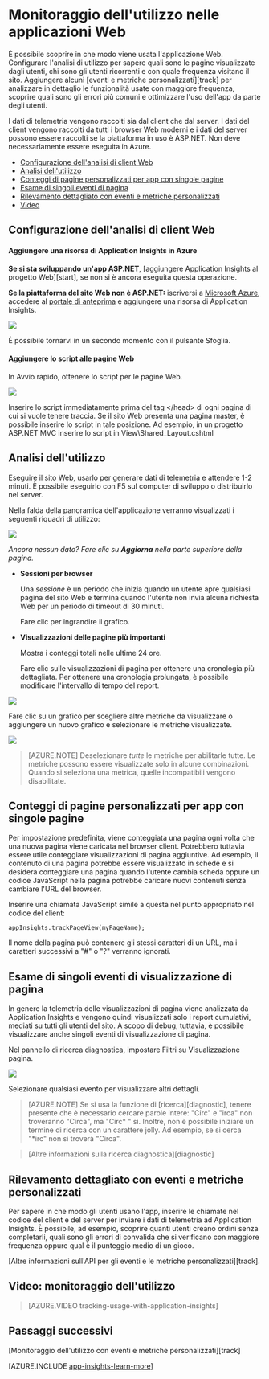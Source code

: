 <properties 
	pageTitle="Monitoraggio dell'utilizzo nelle applicazioni Web" 
	description="Log attività dell'utente." 
	services="application-insights" 
	authors="alancameronwills" 
	manager="kamrani"/>

<tags 
	ms.service="application-insights" 
	ms.workload="tbd" 
	ms.tgt_pltfrm="ibiza" 
	ms.devlang="na" 
	ms.topic="article" 
	ms.date="2015-01-09" 
	ms.author="awills"/>
 
# Monitoraggio dell'utilizzo nelle applicazioni Web

È possibile scoprire in che modo viene usata l'applicazione Web. Configurare l'analisi di utilizzo per sapere quali sono le pagine visualizzate dagli utenti, chi sono gli utenti ricorrenti e con quale frequenza visitano il sito. Aggiungere alcuni [eventi e metriche personalizzati][track] per analizzare in dettaglio le funzionalità usate con maggiore frequenza, scoprire quali sono gli errori più comuni e ottimizzare l'uso dell'app da parte degli utenti.

I dati di telemetria vengono raccolti sia dal client che dal server. I dati del client vengono raccolti da tutti i browser Web moderni e i dati del server possono essere raccolti se la piattaforma in uso è ASP.NET. Non deve necessariamente essere eseguita in Azure. 

* [Configurazione dell'analisi di client Web](#webclient)
* [Analisi dell'utilizzo](#usage)
* [Conteggi di pagine personalizzati per app con singole pagine](#spa)
* [Esame di singoli eventi di pagina](#inspect)
* [Rilevamento dettagliato con eventi e metriche personalizzati](#custom)
* [Video](#video)

## <a name="webclient"></a> Configurazione dell'analisi di client Web

#### Aggiungere una risorsa di Application Insights in Azure

**Se si sta sviluppando un'app ASP.NET**, [aggiungere Application Insights al progetto Web][start], se non si è ancora eseguita questa operazione. 

**Se la piattaforma del sito Web non è ASP.NET:** iscriversi a [Microsoft Azure](http://azure.com), accedere al [portale di anteprima](https://portal.azure.com) e aggiungere una risorsa di Application Insights.

![](./media/appinsights/appinsights-11newApp.png)

È possibile tornarvi in un secondo momento con il pulsante Sfoglia.



#### Aggiungere lo script alle pagine Web

In Avvio rapido, ottenere lo script per le pagine Web.

![](./media/appinsights/appinsights-06webcode.png)

Inserire lo script immediatamente prima del tag &lt;/head&gt; di ogni pagina di cui si vuole tenere traccia. Se il sito Web presenta una pagina master, è possibile inserire lo script in tale posizione. Ad esempio, in un progetto ASP.NET MVC inserire lo script in View\Shared_Layout.cshtml

## <a name="usage"></a>Analisi dell'utilizzo

Eseguire il sito Web, usarlo per generare dati di telemetria e attendere 1-2 minuti. È possibile eseguirlo con F5 sul computer di sviluppo o distribuirlo nel server.

Nella falda della panoramica dell'applicazione verranno visualizzati i seguenti riquadri di utilizzo:

![](./media/appinsights/appinsights-47usage.png)

*Ancora nessun dato? Fare clic su **Aggiorna** nella parte superiore della pagina.*

* **Sessioni per browser**

    Una *sessione* è un periodo che inizia quando un utente apre qualsiasi pagina del sito Web e termina quando l'utente non invia alcuna richiesta Web per un periodo di timeout di 30 minuti. 

    Fare clic per ingrandire il grafico.

* **Visualizzazioni delle pagine più importanti**

    Mostra i conteggi totali nelle ultime 24 ore.

    Fare clic sulle visualizzazioni di pagina per ottenere una cronologia più dettagliata. Per ottenere una cronologia prolungata, è possibile modificare l'intervallo di tempo del report.

![](./media/appinsights/appinsights-49usage.png)


Fare clic su un grafico per scegliere altre metriche da visualizzare o aggiungere un nuovo grafico e selezionare le metriche visualizzate.

![](./media/appinsights/appinsights-63usermetrics.png)

> [AZURE.NOTE] Deselezionare *tutte* le metriche per abilitarle tutte. Le metriche possono essere visualizzate solo in alcune combinazioni. Quando si seleziona una metrica, quelle incompatibili vengono disabilitate.



## <a name="spa"></a> Conteggi di pagine personalizzati per app con singole pagine

Per impostazione predefinita, viene conteggiata una pagina ogni volta che una nuova pagina viene caricata nel browser client.  Potrebbero tuttavia essere utile conteggiare visualizzazioni di pagina aggiuntive. Ad esempio, il contenuto di una pagina potrebbe essere visualizzato in schede e si desidera conteggiare una pagina quando l'utente cambia scheda oppure un codice JavaScript nella pagina potrebbe caricare nuovi contenuti senza cambiare l'URL del browser. 

Inserire una chiamata JavaScript simile a questa nel punto appropriato nel codice del client:

    appInsights.trackPageView(myPageName);

Il nome della pagina può contenere gli stessi caratteri di un URL, ma i caratteri successivi a "#" o "?" verranno ignorati.


## <a name="inspect"></a> Esame di singoli eventi di visualizzazione di pagina

In genere la telemetria delle visualizzazioni di pagina viene analizzata da Application Insights e vengono quindi visualizzati solo i report cumulativi, mediati su tutti gli utenti del sito. A scopo di debug, tuttavia, è possibile visualizzare anche singoli eventi di visualizzazione di pagina.

Nel pannello di ricerca diagnostica, impostare Filtri su Visualizzazione pagina.

![](./media/appinsights/appinsights-51searchpageviews.png)

Selezionare qualsiasi evento per visualizzare altri dettagli.

> [AZURE.NOTE] Se si usa la funzione di [ricerca][diagnostic], tenere presente che è necessario cercare parole intere: "Circ" e "irca" non troveranno "Circa", ma "Circ* " sì. Inoltre, non è possibile iniziare un termine di ricerca con un carattere jolly. Ad esempio, se si cerca "*irc" non si troverà "Circa". 

> [Altre informazioni sulla ricerca diagnostica][diagnostic]

## <a name="custom"></a> Rilevamento dettagliato con eventi e metriche personalizzati

Per sapere in che modo gli utenti usano l'app, inserire le chiamate nel codice del client e del server per inviare i dati di telemetria ad Application Insights. È possibile, ad esempio, scoprire quanti utenti creano ordini senza completarli, quali sono gli errori di convalida che si verificano con maggiore frequenza oppure qual è il punteggio medio di un gioco.

[Altre informazioni sull'API per gli eventi e le metriche personalizzati][track].

## <a name="video"></a> Video: monitoraggio dell'utilizzo

> [AZURE.VIDEO tracking-usage-with-application-insights]

## <a name="next"></a> Passaggi successivi

[Monitoraggio dell'utilizzo con eventi e metriche personalizzati][track]




[AZURE.INCLUDE [app-insights-learn-more](../includes/app-insights-learn-more.md)]





<!--HONumber=35.2-->

<!--HONumber=46--> 

<!--HONumber=46--> 
